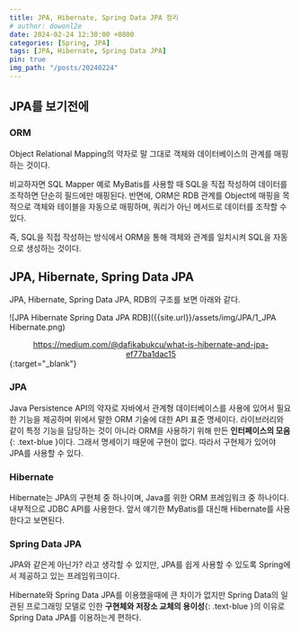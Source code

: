 ```yaml
---
title: JPA, Hibernate, Spring Data JPA 정리
# author: dowonl2e
date: 2024-02-24 12:30:00 +0800
categories: [Spring, JPA]
tags: [JPA, Hibernate, Spring Data JPA]
pin: true
img_path: "/posts/20240224"
---
```


## **JPA를 보기전에**

### **ORM**

Object Relational Mapping의 약자로 말 그대로 객체와 데이터베이스의 관계를 매핑하는 것이다.

비교하자면 SQL Mapper 예로 MyBatis를 사용할 때 SQL을 직접 작성하여 데이터를 조작하면 단순히 필드에만 매핑된다. 반면에, ORM은 RDB 관계를 Object에 매핑을 목적으로 객체와 테이블을 자동으로 매핑하며, 쿼리가 아닌 메서드로 데이터를 조작할 수 있다.

즉, SQL을 직접 작성하는 방식에서 ORM을 통해 객체와 관계를 일치시켜 SQL을 자동으로 생성하는 것이다.

## **JPA, Hibernate, Spring Data JPA**

JPA, Hibernate, Spring Data JPA, RDB의 구조를 보면 아래와 같다.

![JPA Hibernate Spring Data JPA RDB]({{site.url}}/assets/img/JPA/1_JPA Hibernate.png)

[<center>https://medium.com/@dafikabukcu/what-is-hibernate-and-jpa-ef77ba1dac15</center>](https://medium.com/@dafikabukcu/what-is-hibernate-and-jpa-ef77ba1dac15){:target="\_blank"}

### **JPA**

Java Persistence API의 약자로 자바에서 관계형 데이터베이스를 사용에 있어서 필요한 기능을 제공하며 위에서 말한 ORM 기술에 대한 API 표준 명세이다. 라이브러리와 같이 특정 기능을 담당하는 것이 아니라 ORM을 사용하기 위해 만든 **인터페이스의 모음**{: .text-blue }이다. 그래서 명세이기 때문에 구현이 없다. 따라서 구현체가 있어야 JPA를 사용할 수 있다.

### **Hibernate**

Hibernate는 JPA의 구현체 중 하나이며, Java를 위한 ORM 프레임워크 중 하나이다. 내부적으로 JDBC API를 사용한다. 앞서 얘기한 MyBatis를 대신해 Hibernate를 사용한다고 보면된다.

### **Spring Data JPA**

JPA와 같은게 아닌가? 라고 생각할 수 있지만, JPA를 쉽게 사용할 수 있도록 Spring에서 제공하고 있는 프레임워크이다.

Hibernate와 Spring Data JPA를 이용했을때에 큰 차이가 없지만 Spring Data의 일관된 프로그래밍 모델로 인한 **구현체와 저장소 교체의 용이성**{: .text-blue }의 이유로 Spring Data JPA를 이용하는게 편하다.

